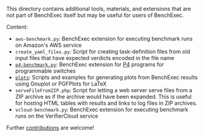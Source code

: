 <!--
This file is part of BenchExec, a framework for reliable benchmarking:
https://github.com/sosy-lab/benchexec

SPDX-FileCopyrightText: 2021 Dirk Beyer <https://www.sosy-lab.org>

SPDX-License-Identifier: Apache-2.0
-->

This directory contains additional tools, materials, and extensions
that are not part of BenchExec itself
but may be useful for users of BenchExec.

Content:
- `aws-benchmark.py`: BenchExec extension for executing benchmark runs on Amazon's AWS service
- `create_yaml_files.py`: Script for creating task-definition files from old input files that have expected verdicts encoded in the file name
- [`p4-benchmark.py`](p4): BenchExec extension for [P4](https://p4.org/) programs for programmable switches
- [`plots`](plots): Scripts and examples for generating plots from BenchExec results using Gnuplot or PGFPlots for LaTeX
- `serveFileFromZIP.php`: Script for letting a web server serve files from a ZIP archive as if the archive would have been expanded. This is useful for hosting HTML tables with results and links to log files in ZIP archives.
- `vcloud-benchmark.py`: BenchExec extension for executing benchmark runs on the VerifierCloud service

Further [contributions](https://github.com/sosy-lab/benchexec/pulls) are welcome!
